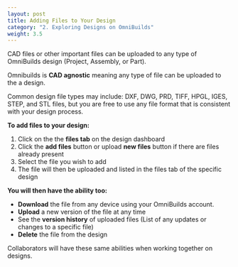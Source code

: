 ```yaml
---
layout: post
title: Adding Files to Your Design
category: "2. Exploring Designs on OmniBuilds"
weight: 3.5
---
```


CAD files or other important files can be uploaded to any type of OmniBuilds design (Project, Assembly, or Part).  

Omnibuilds is **CAD agnostic** meaning any type of file can be uploaded to the a design. 

Common design file types may include: DXF, DWG, PRD, TIFF, HPGL, IGES, STEP, and STL files, but you are free to use any file format that is consistent with your design process.


**To add files to your design:**

1. Click on the the **files tab** on the design dashboard
2. Click the **add files** button or upload **new files** button if there are files already present 
3. Select the file you wish to add 
4. The file will then be uploaded and listed in the files tab of the specific design



**You will then have the ability too:**

- **Download** the file from any device using your OmniBuilds account.  
- **Upload** a new version of the file at any time
- See the **version history** of uploaded files (List of any updates or changes to a specific file)
- **Delete** the file from the design

Collaborators will have these same abilities when working together on designs.




